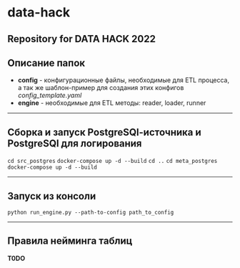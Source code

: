 # data-hack
Repository for DATA HACK 2022
---
## Описание папок
- **config** - конфигурационные файлы, необходимые для ETL процесса, а так же шаблон-пример для создания этих конфигов _config_template.yaml_
- **engine** - необходимые для ETL методы: reader, loader, runner
---

## Сборка и запуск PostgreSQl-источника и PostgreSQl для логирования

`cd src_postgres`
`docker-compose up -d --build`
`cd ..`
`cd meta_postgres`
`docker-compose up -d --build`

---
## Запуск из консоли

`python run_engine.py --path-to-config path_to_config`

---
## Правила нейминга таблиц
**T0DO**
